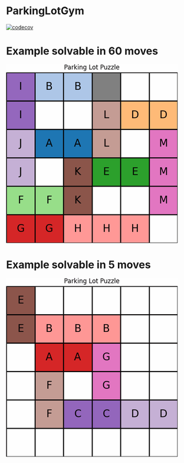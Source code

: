 # ParkingLotGym

[![codecov](https://codecov.io/gh/EvalVis/ParkingLotGym/branch/main/graph/badge.svg)](https://codecov.io/gh/EvalVis/ParkingLotGym)

# Example solvable in 60 moves

![ParkingLot60](images/parking_lot_60.gif)

# Example solvable in 5 moves

![ParkingLot5](images/parking_lot_5.gif)